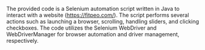 The provided code is a Selenium automation script written in Java to interact with a website (https://fitpeo.com/). The script performs several actions such as launching a browser, scrolling, handling sliders, and clicking checkboxes. The code utilizes the Selenium WebDriver and WebDriverManager for browser automation and driver management, respectively.
